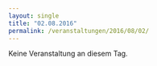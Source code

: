 ```yaml
---
layout: single
title: "02.08.2016"
permalink: /veranstaltungen/2016/08/02/
---
```


Keine Veranstaltung an diesem Tag.
